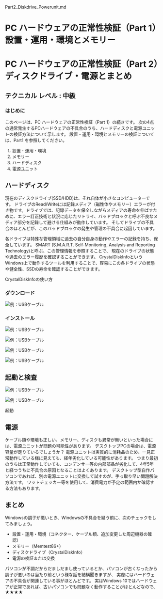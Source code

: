 Part2_Diskdrive_Powerunit.md

# PC ハードウェアの正常性検証（Part 1）　設置・運用・環境とメモリー
# PC ハードウェアの正常性検証（Part 2）　ディスクドライブ・電源とまとめ

## テクニカル レベル : 中級

### はじめに

このページは、PC ハードウェアの正常性検証（Part 1）の続きです。
次の4点の通常発生するPCハードウェアの不具合のうち、ハードディスクと電源ユニットの検証方法について示します。
設置・運用・環境とメモリーの検証については、Part1 を参照してください。

1. 設置・運用・環境
2. メモリー
3. ハードディスク
4. 電源ユニット

## ハードディスク

現在のディスクドライブ(SSD/HDD)は、それ自体が小さなコンピューターです。
ドライブのRead/Writeには記録メディア（磁性体やメモリー）エラーが付き物です。ドライブでは、記録データを保全しながらメディアの寿命を伸ばすために、エラー訂正技術と状況に応じたリトライ、バッドブロックと呼ぶ不良なメディア部分を記録して避ける仕組みが動作しています。
そしてドライブの不具合のほとんどが、このバッドブロックの発生や管理の不具合に起因しています。

各ドライブは特殊な管理領域に過去の自分自身の動作やエラーの記録を持ち、保全しています。
SMART (S.M.A.R.T. Self-Monitoring, Analysis and Reporting Technology)と呼ぶ、この管理情報を参照することで、
現在のドライブの状態や過去のエラー履歴を確認することができます。
CrystalDiskInfoというWindows上で動作するツールを利用することで、容易にこの各ドライブの状態や健全性、SSDの寿命を確認することができます。

CrystalDiskInfoの使い方

### ダウンロード

![例：USBケーブル](diskinfo-1.png)

### インストール

![例：USBケーブル](diskinfo-2.png)

![例：USBケーブル](diskinfo-3.png)

![例：USBケーブル](diskinfo-4.png)

![例：USBケーブル](diskinfo-5.png)

## 起動と検査

![例：USBケーブル](diskinfo-6.png)

![例：USBケーブル](diskinfo-7.png)

起動




## 電源
ケーブル類や環境も正しい、メモリー、ディスクも異常が無いといった場合には、電源ユニットが問題の可能性があります。
デスクトップPCの場合は、電源容量が足りているでしょうか？
電源ユニットは実質的に消耗品のため、一見正常動作している様に見えても、経年劣化している可能性があります。
つまり最初のうちは正常動作していても、コンデンサー等の内部部品が劣化して、4年5年と経つうちに不具合の原因となることはよくあります。
デスクトップ型自作パソコンであれば、別の電源ユニットに交換して試すのが、手っ取り早い問題解決方法です。
ワットチェッカー等を使用して、消費電力が予定の範囲内か確認する方法もあります。

## まとめ
Windowsの調子が悪いとき、Windowsの不具合を疑う前に、次のチェックをしてみましょう。
- 設置・運用・環境（コネクター、ケーブル類、追加変更した周辺機器の確認）
- メモリー（Memtest86+）
- ディスクドライブ（CrystalDiskInfo）
- 電源の検証または交換

パソコンが不調だからだましだまし使っているとか、パソコンが古くなったから調子が悪いのは当たり前という様な話を結構聞きますが、
実際にはハードウェアの不具合が関連している事がほとんどです。
実はWindows 10ではハードウェアが正常であれば、古いパソコンでも問題なく動作することがほとんどなので、★★★★


